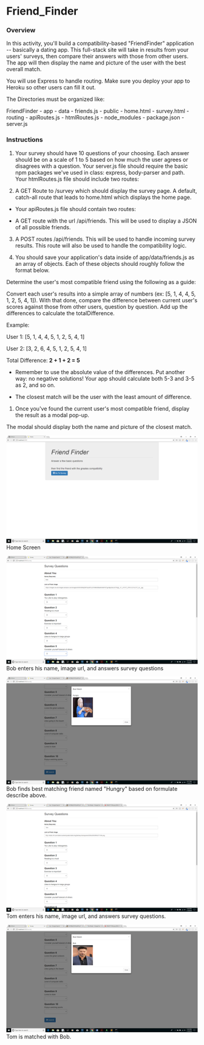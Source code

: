 # Friend_Finder

### Overview
In this activity, you'll build a compatibility-based "FriendFinder" application -- basically a dating app. This full-stack site will take in results from your users' surveys, then compare their answers with those from other users. The app will then display the name and picture of the user with the best overall match. 

You will use Express to handle routing. Make sure you deploy your app to Heroku so other users can fill it out.

The Directories must be organized like:

FriendFinder
    - app
      - data
        - friends.js
      - public
        - home.html
        - survey.html
      - routing
        - apiRoutes.js
        - htmlRoutes.js
    - node_modules
    - package.json
    - server.js
    
 ### Instructions
 
1. Your survey should have 10 questions of your choosing. Each answer should be on a scale of 1 to 5 based on how much the user agrees or disagrees with a question.
Your server.js file should require the basic npm packages we've used in class: express, body-parser and path.
Your htmlRoutes.js file should include two routes:

2. A GET Route to /survey which should display the survey page.
A default, catch-all route that leads to home.html which displays the home page. 

* Your apiRoutes.js file should contain two routes:

* A GET route with the url /api/friends. This will be used to display a JSON of all possible friends.

3. A POST routes /api/friends. This will be used to handle incoming survey results. This route will also be used to handle the compatibility logic. 

4. You should save your application's data inside of app/data/friends.js as an array of objects. Each of these objects should roughly follow the format below.


Determine the user's most compatible friend using the following as a guide:

Convert each user's results into a simple array of numbers (ex: [5, 1, 4, 4, 5, 1, 2, 5, 4, 1]).
With that done, compare the difference between current user's scores against those from other users, question by question. Add up the differences to calculate the totalDifference.


Example: 

User 1: [5, 1, 4, 4, 5, 1, 2, 5, 4, 1]

User 2: [3, 2, 6, 4, 5, 1, 2, 5, 4, 1]

Total Difference: **2 + 1 + 2 = 5**

* Remember to use the absolute value of the differences. Put another way: no negative solutions! Your app should calculate both 5-3 and     3-5 as 2, and so on. 

* The closest match will be the user with the least amount of difference.

1. Once you've found the current user's most compatible friend, display the result as a modal pop-up.

The modal should display both the name and picture of the closest match.


![Image of product Table](https://github.com/tdsteph1/Friend_Finder/blob/master/images/Img1.png)
Home Screen

![Image of product Table](https://github.com/tdsteph1/Friend_Finder/blob/master/images/Img2.png)
Bob enters his name, image url, and answers survey questions

![Image of product Table](https://github.com/tdsteph1/Friend_Finder/blob/master/images/Img3.png)
Bob finds best matching friend named "Hungry" based on formulate describe above.

![Image of product Table](https://github.com/tdsteph1/Friend_Finder/blob/master/images/Img4.png)
Tom enters his name, image url, and answers survey questions.

![Image of product Table](https://github.com/tdsteph1/Friend_Finder/blob/master/images/Img5.png)
Tom is matched with Bob.
